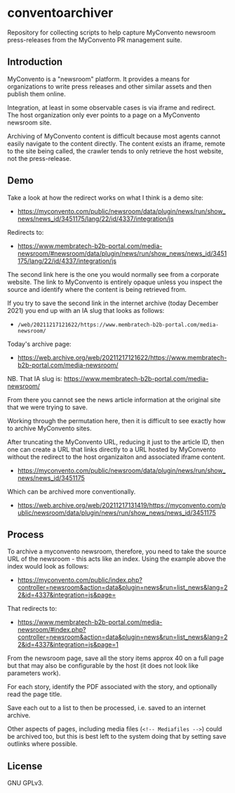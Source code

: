 # conventoarchiver

Repository for collecting scripts to help capture MyConvento newsroom
press-releases from the MyConvento PR management suite.

## Introduction

MyConvento is a "newsroom" platform. It provides a means for organizations to
write press releases and other similar assets and then publish them online.

Integration, at least in some observable cases is via iframe and redirect. The
host organization only ever points to a page on a MyConvento newsroom site.

Archiving of MyConvento content is difficult because most agents cannot easily
navigate to the content directly. The content exists an iframe, remote to the
site being called, the crawler tends to only retrieve the host website, not
the press-release.

## Demo

Take a look at how the redirect works on what I think is a demo site:

* https://myconvento.com/public/newsroom/data/plugin/news/run/show_news/news_id/3451175/lang/22/id/4337/integration/js

Redirects to:

* https://www.membratech-b2b-portal.com/media-newsroom/#newsroom/data/plugin/news/run/show_news/news_id/3451175/lang/22/id/4337/integration/js

The second link here is the one you would normally see from a corporate
website. The link to MyConvento is entirely opaque unless you inspect the
source and identify where the content is being retrieved from.

If you try to save the second link in the internet archive (today December
2021) you end up with an IA slug that looks as follows:

* `/web/20211217121622/https://www.membratech-b2b-portal.com/media-newsroom/`

Today's archive page:

* https://web.archive.org/web/20211217121622/https://www.membratech-b2b-portal.com/media-newsroom/

NB. That IA slug is: https://www.membratech-b2b-portal.com/media-newsroom/

From there you cannot see the news article information at the original site
that we were trying to save.

Working through the permutation here, then it is difficult to see exactly how
to archive MyConvento sites.

After truncating the MyConvento URL, reducing it just to the article ID, then
one can create a URL that links directly to a URL hosted by MyConvento without
the redirect to the host organizaiton and associated iframe content.

* https://myconvento.com/public/newsroom/data/plugin/news/run/show_news/news_id/3451175

Which can be archived more conventionally.

* https://web.archive.org/web/20211217131419/https://myconvento.com/public/newsroom/data/plugin/news/run/show_news/news_id/3451175

## Process

To archive a myconvento newsroom, therefore, you need to take the source URL
of the newsroom - this acts like an index. Using the example above the index
would look as follows:

* https://myconvento.com/public/index.php?controller=newsroom&action=data&plugin=news&run=list_news&lang=22&id=4337&integration=js&page=

That redirects to:

* https://www.membratech-b2b-portal.com/media-newsroom/#index.php?controller=newsroom&action=data&plugin=news&run=list_news&lang=22&id=4337&integration=js&page=1

From the newsroom page, save all the story items approx 40 on a full page but
that may also be configurable by the host (it does not look like parameters
work).

For each story, identify the PDF associated with the story, and optionally
read the page title.

Save each out to a list to then be processed, i.e. saved to an internet
archive.

Other aspects of pages, including media files (`<!-- Mediafiles -->`) could be
archived too, but this is best left to the system doing that by setting save
outlinks where possible.

## License

GNU GPLv3.
